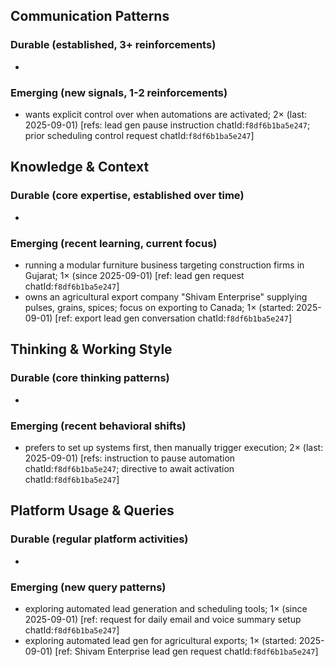 ## Communication Patterns
### Durable (established, 3+ reinforcements)
- 

### Emerging (new signals, 1-2 reinforcements)
- wants explicit control over when automations are activated; 2× (last: 2025-09-01) [refs: lead gen pause instruction chatId:`f8df6b1ba5e247`; prior scheduling control request chatId:`f8df6b1ba5e247`]

## Knowledge & Context
### Durable (core expertise, established over time)
- 

### Emerging (recent learning, current focus)
- running a modular furniture business targeting construction firms in Gujarat; 1× (since 2025-09-01) [ref: lead gen request chatId:`f8df6b1ba5e247`]
- owns an agricultural export company "Shivam Enterprise" supplying pulses, grains, spices; focus on exporting to Canada; 1× (started: 2025-09-01) [ref: export lead gen conversation chatId:`f8df6b1ba5e247`]

## Thinking & Working Style
### Durable (core thinking patterns)
- 

### Emerging (recent behavioral shifts)
- prefers to set up systems first, then manually trigger execution; 2× (last: 2025-09-01) [refs: instruction to pause automation chatId:`f8df6b1ba5e247`; directive to await activation chatId:`f8df6b1ba5e247`]

## Platform Usage & Queries
### Durable (regular platform activities)
- 

### Emerging (new query patterns)
- exploring automated lead generation and scheduling tools; 1× (since 2025-09-01) [ref: request for daily email and voice summary setup chatId:`f8df6b1ba5e247`]
- exploring automated lead gen for agricultural exports; 1× (started: 2025-09-01) [ref: Shivam Enterprise lead gen request chatId:`f8df6b1ba5e247`]